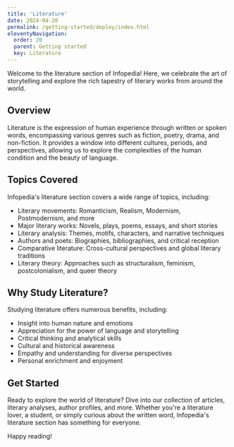 ```yaml
---
title: 'Literature' 
date: 2024-04-20
permalink: /getting-started/deploy/index.html
eleventyNavigation:
  order: 20 
  parent: Getting started 
  key: Literature
---
```


Welcome to the literature section of Infopedia! Here, we celebrate the art of storytelling and explore the rich tapestry of literary works from around the world.

## Overview

Literature is the expression of human experience through written or spoken words, encompassing various genres such as fiction, poetry, drama, and non-fiction. It provides a window into different cultures, periods, and perspectives, allowing us to explore the complexities of the human condition and the beauty of language.

## Topics Covered

Infopedia's literature section covers a wide range of topics, including:

- Literary movements: Romanticism, Realism, Modernism, Postmodernism, and more
- Major literary works: Novels, plays, poems, essays, and short stories
- Literary analysis: Themes, motifs, characters, and narrative techniques
- Authors and poets: Biographies, bibliographies, and critical reception
- Comparative literature: Cross-cultural perspectives and global literary traditions
- Literary theory: Approaches such as structuralism, feminism, postcolonialism, and queer theory

## Why Study Literature?

Studying literature offers numerous benefits, including:

- Insight into human nature and emotions
- Appreciation for the power of language and storytelling
- Critical thinking and analytical skills
- Cultural and historical awareness
- Empathy and understanding for diverse perspectives
- Personal enrichment and enjoyment

## Get Started

Ready to explore the world of literature? Dive into our collection of articles, literary analyses, author profiles, and more. Whether you're a literature lover, a student, or simply curious about the written word, Infopedia's literature section has something for everyone.

Happy reading!


